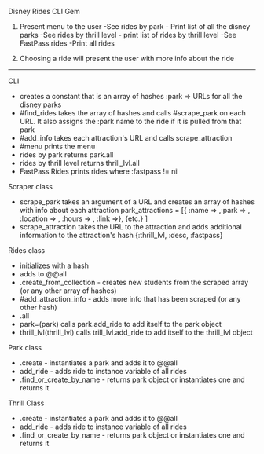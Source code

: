 Disney Rides CLI Gem

1. Present menu to the user
    -See rides by park - Print list of all the disney parks
    -See rides by thrill level - print list of rides by thrill level
    -See FastPass rides
    -Print all rides

2. Choosing a ride will present the user with more info about the ride

--------------------
CLI
  - creates a constant that is an array of hashes :park => URLs for all the disney parks
  - #find_rides takes the array of hashes and calls #scrape_park on each URL. It also assigns the :park name to the ride if it is pulled from that park
  - #add_info takes each attraction's URL and calls scrape_attraction
  - #menu prints the menu
  - rides by park returns park.all
  - rides by thrill level returns thrill_lvl.all
  - FastPass Rides prints rides where :fastpass != nil

Scraper class
  - scrape_park takes an argument of a URL and creates an array of hashes with info about each attraction
    park_attractions = [{
      :name => ,:park => , :location => , :hours => , :link =>}, {etc.}  ]
  - scrape_attraction takes the URL to the attraction and adds additional information to the attraction's hash
    {:thrill_lvl, :desc, :fastpass}

Rides class
  - initializes with a hash
  - adds to @@all
  - .create_from_collection - creates new students from the scraped array (or any other array of hashes)
  - #add_attraction_info - adds more info that has been scraped (or any other hash)
  - .all
  - park=(park) calls park.add_ride to add itself to the park object
  - thrill_lvl(thrill_lvl) calls trill_lvl.add_ride to add itself to the thrill_lvl object

Park class
  - .create - instantiates a park and adds it to @@all
  - add_ride - adds ride to instance variable of all rides
  - .find_or_create_by_name - returns park object or instantiates one and returns it

Thrill Class
  - .create - instantiates a park and adds it to @@all
  - add_ride - adds ride to instance variable of all rides
  - .find_or_create_by_name - returns park object or instantiates one and returns it

